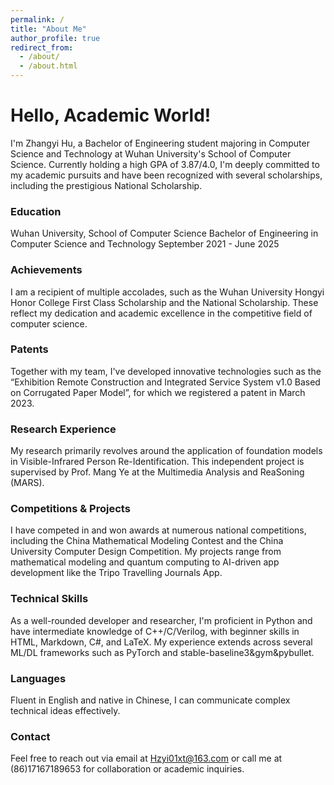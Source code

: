```yaml
---
permalink: /
title: "About Me"
author_profile: true
redirect_from: 
  - /about/
  - /about.html
---
```


# Hello, Academic World!
I'm Zhangyi Hu, a Bachelor of Engineering student majoring in Computer Science and Technology at Wuhan University's School of Computer Science. Currently holding a high GPA of 3.87/4.0, I'm deeply committed to my academic pursuits and have been recognized with several scholarships, including the prestigious National Scholarship.

### Education
Wuhan University, School of Computer Science
Bachelor of Engineering in Computer Science and Technology
September 2021 - June 2025

### Achievements
I am a recipient of multiple accolades, such as the Wuhan University Hongyi Honor College First Class Scholarship and the National Scholarship. These reflect my dedication and academic excellence in the competitive field of computer science.

### Patents
Together with my team, I've developed innovative technologies such as the “Exhibition Remote Construction and Integrated Service System v1.0 Based on Corrugated Paper Model”, for which we registered a patent in March 2023.

### Research Experience
My research primarily revolves around the application of foundation models in Visible-Infrared Person Re-Identification. This independent project is supervised by Prof. Mang Ye at the Multimedia Analysis and ReaSoning (MARS).

### Competitions & Projects
I have competed in and won awards at numerous national competitions, including the China Mathematical Modeling Contest and the China University Computer Design Competition. My projects range from mathematical modeling and quantum computing to AI-driven app development like the Tripo Travelling Journals App.

### Technical Skills
As a well-rounded developer and researcher, I'm proficient in Python and have intermediate knowledge of C++/C/Verilog, with beginner skills in HTML, Markdown, C#, and LaTeX. My experience extends across several ML/DL frameworks such as PyTorch and stable-baseline3&gym&pybullet.

### Languages
Fluent in English and native in Chinese, I can communicate complex technical ideas effectively.

### Contact
Feel free to reach out via email at Hzyi01xt@163.com or call me at (86)17167189653 for collaboration or academic inquiries.

